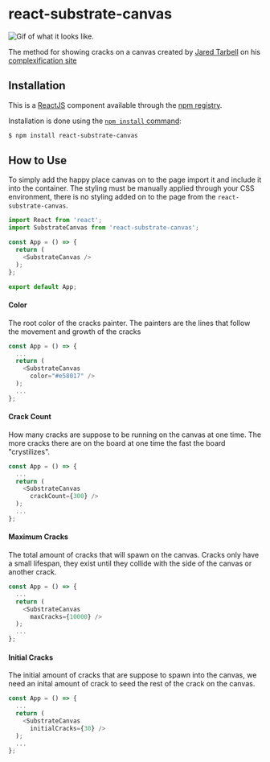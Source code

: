 # react-substrate-canvas

![Gif of what it looks like](assets/canvas.gif).

The method for showing cracks on a canvas created by [Jared Tarbell](http://www.complexification.net/programmer.html) on his [complexification site](http://www.complexification.net/gallery/machines/substrate/index.php)

## Installation

This is a [ReactJS](https://reactjs.org/) component available through the
[npm registry](https://www.npmjs.com/).

Installation is done using the
[`npm install` command](https://docs.npmjs.com/getting-started/installing-npm-packages-locally):

```bash
$ npm install react-substrate-canvas
```

## How to Use

To simply add the happy place canvas on to the page import it and include it into the container. The styling must be manually applied through your CSS environment, there is no styling added on to the page from the `react-substrate-canvas`.

```javascript
import React from 'react';
import SubstrateCanvas from 'react-substrate-canvas';

const App = () => {
  return (
    <SubstrateCanvas />
  );
};

export default App;
```

#### Color

The root color of the cracks painter. The painters are the lines that follow the movement and growth of the cracks

```javascript
const App = () => {
  ...
  return (
    <SubstrateCanvas
      color="#e58017" />
  );
  ...
};
```

#### Crack Count

How many cracks are suppose to be running on the canvas at one time. The more cracks there are on the board at one time the fast the board "crystilizes".

```javascript
const App = () => {
  ...
  return (
    <SubstrateCanvas
      crackCount={300} />
  );
  ...
};
```

#### Maximum Cracks

The total amount of cracks that will spawn on the canvas. Cracks only have a small lifespan, they exist until they collide with the side of the canvas or another crack.

```javascript
const App = () => {
  ...
  return (
    <SubstrateCanvas
      maxCracks={10000} />
  );
  ...
};
```

#### Initial Cracks

The initial amount of cracks that are suppose to spawn into the canvas, we need an inital amount of crack to seed the rest of the crack on the canvas.

```javascript
const App = () => {
  ...
  return (
    <SubstrateCanvas
      initialCracks={30} />
  );
  ...
};
```